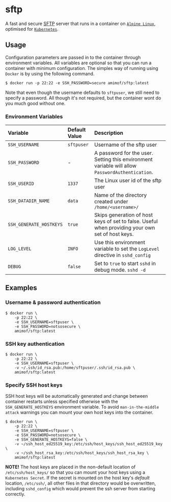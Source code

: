 # sftp

A fast and secure [SFTP](https://en.wikipedia.org/wiki/SSH_File_Transfer_Protocol) server that runs in a container on [`Alpine Linux`](https://alpinelinux.org/), optimised for [`Kubernetes`](https://kubernetes.io/).

## Usage
Configuration parameters are passed in to the container through environment variables. All variables are optional so that you can run a container with minimum configuration. The simples way of running using `Docker` is by using the following command.
```
$ docker run -p 22:22 -e SSH_PASSWORD=secure amimof/sftp:latest
```
Note that even though the username defaults to `sftpuser`, we still need to specify a password. All though it's not required, but the container wont do you much good without one.

### Environment Variables
| Variable | Default Value | Description |
| :------ | :------ | :------ |
| `SSH_USERNAME` | `sftpuser` | Username of the sftp user |
| `SSH_PASSWORD` | - | A password for the user. Setting this environment variable will allow `PasswordAuthentication`. |
| `SSH_USERID` | `1337` | The Linux user id of the sftp user |
| `SSH_DATADIR_NAME` | `data` | Name of the directory created under `/home/<username>/` |
| `SSH_GENERATE_HOSTKEYS` | `true` | Skips generation of host keys of set to false. Useful when providing your own set of host keys. |
| `LOG_LEVEL` | `INFO` | Use this environment variable to set the `LogLevel` directive in `sshd_config` |
| `DEBUG` | `false` | Set to `true` to start `sshd` in debug mode. `sshd -d` |

## Examples

### Username & password authentication
```
$ docker run \
    -p 22:22 \
    -e SSH_USERNAME=sftpuser \
    -e SSH_PASSWORD=notsosecure \
    amimof/sftp:latest
```

### SSH key authentication
```
$ docker run \
    -p 22:22 \
    -e SSH_USERNAME=sftpuser \
    -v ~/.ssh/id_rsa.pub:/home/sftpuser/.ssh/id_rsa.pub \
    amimof/sftp:latest
```

### Specify SSH host keys
SSH host keys will be automatically generated and change between container restarts unless specified otherwise with the `SSH_GENERATE_HOSTKEYS` environment variable. To avoid `man-in-the-middle attack` warnings you can mount your own host keys into the container.
```
$ docker run \
    -p 22:22 \
    -e SSH_USERNAME=sftpuser \
    -e SSH_PASSWORD=notsosecure \
    -e SSH_GENERATE_HOSTKEYS=false \
    -v ~/ssh_host_ed25519_key:/etc/ssh/host_keys/ssh_host_ed25519_key \
    -v ~/ssh_host_rsa_key:/etc/ssh/host_keys/ssh_host_rsa_key \
    amimof/sftp:latest
```

**NOTE!** The host keys are placed in the non-default location of `/etc/ssh/host_keys/` so that you can mount your host keys using a `Kubernetes Secret`. If the secret is mounted on the host key's *default* location, `/etc/ssh/`, all other files in that directory would be overwritten, including `sshd_config` which would prevent the ssh server from starting correctly.
